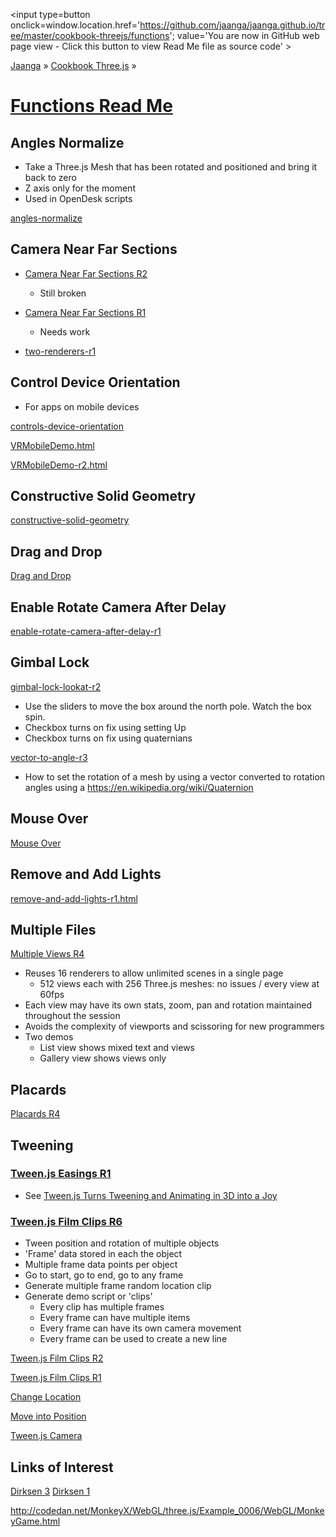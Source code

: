 <span style=display:none; >[You are now in GitHub source code view - click this link to view Read Me file as a web page]( http://jaanga.github.io/cookbook-threejs/functions/index.html "View file as a web page." ) </span>
<input type=button onclick=window.location.href='https://github.com/jaanga/jaanga.github.io/tree/master/cookbook-threejs/functions'; value='You are now in GitHub web page view - Click this button to view Read Me file as source code' >

[Jaanga]( http://jaanga.github.io ) &raquo; [Cookbook Three.js]( http://jaanga.github.io/cookbook-threejs/  ) &raquo;

[Functions Read Me]( index.html )
===

## Angles Normalize

* Take a Three.js Mesh that has been rotated and positioned and bring it back to zero
* Z axis only for the moment
* Used in OpenDesk scripts

[angles-normalize]( angles-normalize/angles-normalize-r1.html )

## Camera Near Far Sections

* [Camera Near Far Sections R2]( http://jaanga.github.io/cookbook-threejs/functions/camera-near-far-sections/camera-near-far-sections-r2.html )

	* Still broken

* [Camera Near Far Sections R1]( http://jaanga.github.io/cookbook-threejs/functions/camera-near-far-sections/camera-near-far-sections-r1.html )

	* Needs work


* [two-renderers-r1]( ./camera-near-far-sections/two-renderers-r1.html )

## Control Device Orientation

* For apps on mobile devices

[controls-device-orientation]( ./controls-device-orientation/misc_controls_deviceorientation-ta-r1.html )

[VRMobileDemo.html]( ./controls-device-orientation/VRMobileDemo.html )

[VRMobileDemo-r2.html]( ./controls-device-orientation/VRMobileDemo-r2.html )

## Constructive Solid Geometry

[constructive-solid-geometry]( ./constructive-solid-geometry/r1/constructive-solid-geometry.html )


## Drag and Drop

[Drag and Drop]( ./drag-and-drop/index.html )

## Enable Rotate Camera After Delay

[enable-rotate-camera-after-delay-r1]( enable-rotate-camera-after-delay/enable-rotate-camera-after-delay-r1.html )

## Gimbal Lock

[gimbal-lock-lookat-r2]( ./gimbal-lock/gimbal-lock-lookat-r2.html )

* Use the sliders to move the box around the north pole. Watch the box spin.
* Checkbox turns on fix using setting Up
* Checkbox turns on fix using quaternians

[vector-to-angle-r3]( ./gimbal-lock/vector-to-angle-r3.html )

* How to set the rotation of a mesh by using a vector converted to rotation angles using a https://en.wikipedia.org/wiki/Quaternion

## Mouse Over

[Mouse Over]( http://jaanga.github.io/cookbook-threejs/functions/mouseover/r1/threejs-mouseover.html )

## Remove and Add Lights

[remove-and-add-lights-r1.html]( ./remove-and-add-lights/remove-and-add-lights-r1.html )

## Multiple Files

[Multiple Views R4]( ./views-multiple/multiple-scenes/multiple-views-r4.html )

* Reuses 16 renderers to allow unlimited scenes in a single page
	* 512 views each with 256 Three.js meshes: no issues / every view at 60fps
* Each view may have its own stats, zoom, pan and rotation maintained throughout the session
* Avoids the complexity of viewports and scissoring for new programmers
* Two demos
	* List view shows mixed text and views
	* Gallery view shows views only

## Placards

[Placards R4]( ./placards/placards-r1.html )


## Tweening

### [Tween.js Easings R1]( ./tweening/tweenjs-easings/tweenjs-easings-r1.html )

*  See [Tween.js Turns Tweening and Animating in 3D into a Joy]( http://jaanga.github.io/request-jaanga-blog-posts.html#2016-01-15_tweenjs-makes-tweening-in-3d-a-joy_moving-manuals.md )


### [Tween.js Film Clips R6]( http://jaanga.github.io/cookbook-threejs/functions/tweening/tweenjs-film-clips/tweenjs-film-clips-r6.html )

* Tween position and rotation of multiple objects
* 'Frame' data stored in each the object
* Multiple frame data points per object
* Go to start, go to end, go to any frame
* Generate multiple frame random location clip
* Generate demo script or 'clips'
	* Every clip has multiple frames
	* Every frame can have multiple items
	* Every frame can have its own camera movement
	* Every frame can be used to create a new line

[Tween.js Film Clips R2]( ./tweening/tweenjs-film-clips/tweenjs-film-clips-r2.html )

[Tween.js Film Clips R1]( ./tweening/tweenjs-film-clips/tweenjs-film-clips-r1.html )

[Change Location]( ./tweening/change-location/change-location-r3.html )

[Move into Position]( ./tweening/move-into-position/tweening-r2.html )

[Tween.js Camera]( ./tweening/tweenjs-camera/tweenjs-camera-r1.html )


## Links of Interest

[Dirksen 3]( http://www.smartjava.org/content/all-80-recipes-threejs-cookbook-online )
[Dirksen 1]( http://www.smartjava.org/content/all-109-examples-my-book-threejs-threejs-version-r63 )

<http://codedan.net/MonkeyX/WebGL/three.js/Example_0006/WebGL/MonkeyGame.html>
